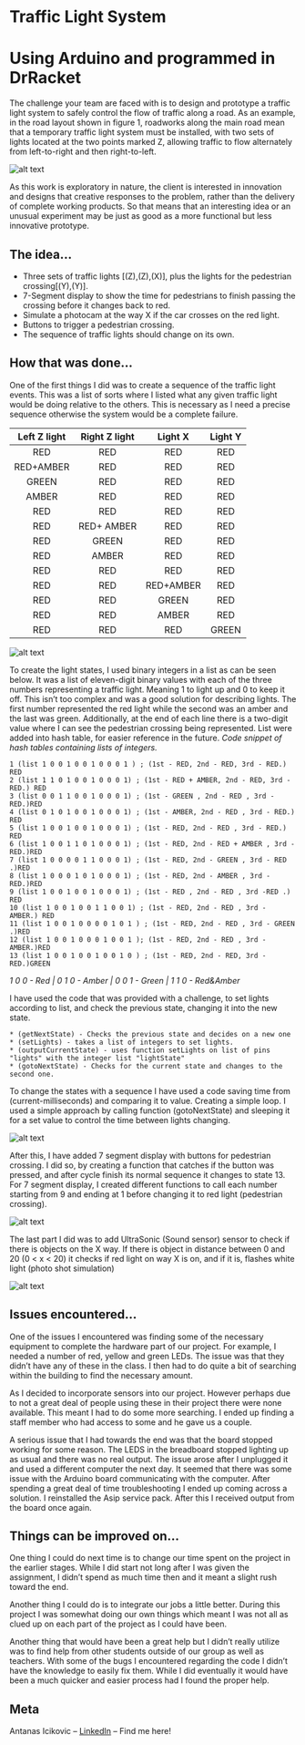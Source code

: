 # Traffic Light System
# Using Arduino and programmed in DrRacket

The challenge your team are faced with is to design and prototype a traffic light system to safely control the flow of traffic along a road. As an example, in the road layout shown in figure 1, roadworks along the main road mean that a temporary traffic light system must be installed, with two sets of lights located at the two points marked Z, allowing traffic to flow alternately from left-to-right and then right-to-left.

![alt text](img/roadwork.png "Main page")


As this work is exploratory in nature, the client is interested in innovation and designs that creative responses to the problem, rather than the delivery of complete working products. So that means that an interesting idea or an unusual experiment may be just as good as a more functional but less innovative prototype.

## The idea...
* Three sets of traffic lights [(Z),(Z),(X)], plus the lights for the pedestrian crossing[(Y),(Y)].
* 7-Segment display to show the time for pedestrians to finish
passing the crossing before it changes back to red.
* Simulate a photocam at the way X if the car crosses on the red light.
* Buttons to trigger a pedestrian crossing.
* The sequence of traffic lights should change on its own.

## How that was done...

One of the first things I did was to create a sequence of the traffic light events. This was a list of sorts where I listed what any given traffic light would be doing relative to the others. This is necessary as I need a precise sequence otherwise the system would be a complete failure.

| Left Z light  | Right Z light |    Light X    |    Light Y    |
|      :---:       |      :---:       |      :---:       |      :---:       |
| RED| RED  | RED  | RED  |
| RED+AMBER  | RED  | RED  | RED  | 
| GREEN  | RED | RED | RED |
| AMBER | RED | RED | RED |
| RED | RED | RED | RED |
| RED | RED+ AMBER | RED | RED |
| RED | GREEN | RED | RED |
| RED | AMBER | RED | RED |
| RED | RED | RED | RED |
| RED | RED | RED+AMBER | RED |
| RED | RED | GREEN | RED |
| RED | RED | AMBER | RED |
| RED | RED | RED | GREEN |

![alt text](img/fsm.png "Main page")

To create the light states, I used binary integers in a list as can be seen below. It was a list of eleven-digit binary values with each of the three numbers representing a traffic light. Meaning 1 to light up and 0 to keep it off. This isn’t too complex and was a good solution for describing lights. The first number represented the red light while the second was an amber and the last was green. Additionally, at the end of each line there is a two-digit value where I can see the pedestrian crossing being represented. List were added into hash table, for easier reference in the future.
*Code snippet of hash tables containing lists of integers.*
```
1 (list 1 0 0 1 0 0 1 0 0 0 1 ) ; (1st - RED, 2nd - RED, 3rd - RED.) RED
2 (list 1 1 0 1 0 0 1 0 0 0 1) ; (1st - RED + AMBER, 2nd - RED, 3rd - RED.) RED
3 (list 0 0 1 1 0 0 1 0 0 0 1) ; (1st - GREEN , 2nd - RED , 3rd - RED.)RED
4 (list 0 1 0 1 0 0 1 0 0 0 1) ; (1st - AMBER, 2nd - RED , 3rd - RED.) RED
5 (list 1 0 0 1 0 0 1 0 0 0 1) ; (1st - RED, 2nd - RED , 3rd - RED.) RED
6 (list 1 0 0 1 1 0 1 0 0 0 1) ; (1st - RED, 2nd - RED + AMBER , 3rd - RED.)RED
7 (list 1 0 0 0 0 1 1 0 0 0 1) ; (1st - RED, 2nd - GREEN , 3rd - RED .)RED
8 (list 1 0 0 0 1 0 1 0 0 0 1) ; (1st - RED, 2nd - AMBER , 3rd - RED.)RED
9 (list 1 0 0 1 0 0 1 0 0 0 1) ; (1st - RED , 2nd - RED , 3rd -RED .) RED
10 (list 1 0 0 1 0 0 1 1 0 0 1) ; (1st - RED, 2nd - RED , 3rd - AMBER.) RED
11 (list 1 0 0 1 0 0 0 0 1 0 1 ) ; (1st - RED, 2nd - RED , 3rd - GREEN .)RED
12 (list 1 0 0 1 0 0 0 1 0 0 1 ); (1st - RED, 2nd - RED , 3rd - AMBER.)RED
13 (list 1 0 0 1 0 0 1 0 0 1 0 ) ; (1st - RED, 2nd - RED, 3rd - RED.)GREEN 
```
*1 0 0 - Red | 0 1 0 - Amber | 0 0 1 - Green | 1 1 0 - Red&Amber*

I have used the code that was provided with a challenge, to set lights according to list, and check the previous state, changing it into the new state. 


    * (getNextState) - Checks the previous state and decides on a new one
    * (setLights) - takes a list of integers to set lights.
    * (outputCurrentState) - uses function setLights on list of pins "lights" with the integer list "lightState"
    * (gotoNextState) - Checks for the current state and changes to the second one.

To change the states with a sequence I have used a code saving time from (current-milliseconds) and comparing it to value. Creating a simple loop. I used a simple approach by calling function (gotoNextState) and sleeping it for a set value to control the time between lights changing. 

![alt text](img/1pic.jpg "Main page")

After this, I have added 7 segment display with buttons for pedestrian crossing. I did so, by creating a function that catches if the button was pressed, and after cycle finish its normal sequence it changes to state 13. For 7 segment display, I created different functions to call each number starting from 9 and ending at 1 before changing it to red light (pedestrian crossing). 

![alt text](img/2pic.jpg "Main page")

The last part I did was to add UltraSonic (Sound sensor) sensor to check if there is objects on the X way. If there is object in distance between 0 and 20 (0 < x < 20) it checks if red light on way X is on, and if it is, flashes white light (photo shot simulation) 

![alt text](img/3pic.jpg "Main page")

## Issues encountered...

One of the issues I encountered was finding some of the necessary equipment to complete the hardware part of our project. For example, I needed a number of red, yellow and green LEDs. The issue was that they didn’t have any of these in the class. I then had to do quite a bit of searching within the building to find the necessary amount.

As I decided to incorporate sensors into our project. However perhaps due to not a great deal of people using these in their project there were none available. This meant I had to do some more searching. I ended up finding a staff member who had access to some and he gave us a couple.

A serious issue that I had towards the end was that the board stopped working for some reason. The LEDS in the breadboard stopped lighting up as usual and there was no real output. The issue arose after I unplugged it and used a different computer the next day. It seemed that there was some issue with the Arduino board communicating with the computer. After spending a great deal of time troubleshooting I ended up coming across a solution. I reinstalled the Asip service pack. After this I received output from the board once again. 

## Things can be improved on...

One thing I could do next time is to change our time spent on the project in the earlier stages. While I did start not long after I was given the assignment, I didn’t spend as much time then and it meant a slight rush toward the end.

Another thing I could do is to integrate our jobs a little better. During this project I was somewhat doing our own things which meant I was not all as clued up on each part of the project as I could have been.

Another thing that would have been a great help but I didn’t really utilize was to find help from other students outside of our group as well as teachers. With some of the bugs I encountered regarding the code I didn’t have the knowledge to easily fix them. While I did eventually it would have been a much quicker and easier process had I found the proper help. 
## Meta
Antanas Icikovic – [LinkedIn](https://www.linkedin.com/in/antanas-icikovic/) – Find me here!
